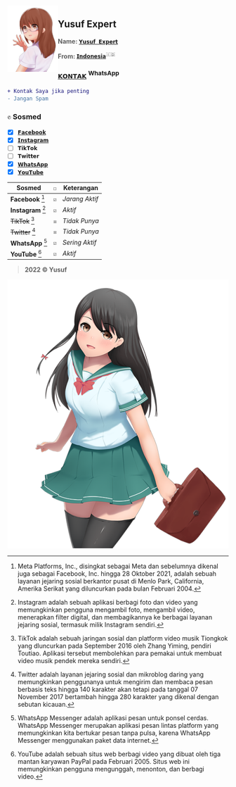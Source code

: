 <img src="./media/moe-3669736_640.png" alt="image" align="left" width="115" height="150">

## Yusuf Expert
> **Name: [`𝗬𝘂𝘀𝘂𝗳 𝗘𝘅𝗽𝗲𝗿𝘁`]()**

> **From: [`𝗜𝗻𝗱𝗼𝗻𝗲𝘀𝗶𝗮`]()**<sup>:indonesia:</sup>

### [`𝗞𝗢𝗡𝗧𝗔𝗞`](https://wa.me/6283873115706) <sup>WhatsApp</p>

```diff
+ Kontak Saya jika penting
- Jangan Spam
```

### `✆` Sosmed
- [x] [`𝗙𝗮𝗰𝗲𝗯𝗼𝗼𝗸`](https://www.facebook.com/yusuf.oct)
- [x] [`𝗜𝗻𝘀𝘁𝗮𝗴𝗿𝗮𝗺`](https://www.instagram.com/yusuf.expert)
- [ ] `𝗧𝗶𝗸𝗧𝗼𝗸`
- [ ] `𝗧𝘄𝗶𝘁𝘁𝗲𝗿`
- [x] [`𝗪𝗵𝗮𝘁𝘀𝗔𝗽𝗽`](https://wa.me/6283873115706)
- [x] [`𝗬𝗼𝘂𝗧𝘂𝗯𝗲`](https://youtube.com/channel/UC2e7RORRZrNNTyXXO4lqvjw)

|Sosmed|`☐`|Keterangan|
|-|-|-|
|**Facebook** [^1]|`☑`|*Jarang Aktif*|
|**Instagram** [^2]|`☑`|*Aktif*|
|~~TikTok~~ [^3]|`☒`|*Tidak Punya*|
|~~Twitter~~ [^4]|`☒`|*Tidak Punya*|
|**WhatsApp** [^5]|`☑`|*Sering Aktif*|
|**YouTube** [^6]|`☑`|*Aktif*|

> **2022 © Yusuf**

![image](./media/moe-3251269_640.png)

[^1]: Meta Platforms, Inc., disingkat sebagai Meta dan sebelumnya dikenal juga sebagai Facebook, Inc. hingga 28 Oktober 2021, adalah sebuah layanan jejaring sosial berkantor pusat di Menlo Park, California, Amerika Serikat yang diluncurkan pada bulan Februari 2004.
[^2]: Instagram adalah sebuah aplikasi berbagi foto dan video yang memungkinkan pengguna mengambil foto, mengambil video, menerapkan filter digital, dan membagikannya ke berbagai layanan jejaring sosial, termasuk milik Instagram sendiri.
[^3]: TikTok adalah sebuah jaringan sosial dan platform video musik Tiongkok yang dluncurkan pada September 2016 oleh Zhang Yiming, pendiri Toutiao. Aplikasi tersebut membolehkan para pemakai untuk membuat video musik pendek mereka sendiri.
[^4]: Twitter adalah layanan jejaring sosial dan mikroblog daring yang memungkinkan penggunanya untuk mengirim dan membaca pesan berbasis teks hingga 140 karakter akan tetapi pada tanggal 07 November 2017 bertambah hingga 280 karakter yang dikenal dengan sebutan kicauan.
[^5]: WhatsApp Messenger adalah aplikasi pesan untuk ponsel cerdas. WhatsApp Messenger merupakan aplikasi pesan lintas platform yang memungkinkan kita bertukar pesan tanpa pulsa, karena WhatsApp Messenger menggunakan paket data internet.
[^6]: YouTube adalah sebuah situs web berbagi video yang dibuat oleh tiga mantan karyawan PayPal pada Februari 2005. Situs web ini memungkinkan pengguna mengunggah, menonton, dan berbagi video.


